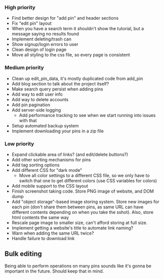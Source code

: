 ### High priority
- Find better design for "add pin" and header sections
- Fix "edit pin" layout
- When you have a search term it shouldn't show the tutorial, but a message saying no results found
- Implement deleting/trash can
- Show signup/login errors to user
- Clean design of login page
- Move all styling to the css file, so every page is consistent

### Medium priority
- Clean up edit_pin_data, it's mostly duplicated code from add_pin
- Add blog section to talk about the project itself?
- Make search query persist when adding pins
- Add way to edit user info
- Add way to delete accounts
- Add pin pagination
- Add server-side logging
	- Add performance tracking to see when we start running into issues with that
- Setup automated backup system
- Implement downloading your pins in a zip file

### Low priority
- Expand clickable area of links? (and edit/delete buttons?)
- Add other sorting mechanisms for pins
- Add tag sorting options
- Add different CSS for "dark mode"
	- Move all color settings to a different CSS file, so we only have to switch that one to get different colors
	(use CSS variables for colors)
- Add mobile support to the CSS layout
- Finish screenshot taking code. Store PNG image of website, and DOM dump
- Add "object storage"-based image storing system. Store new images for each pin (don't share them between
  pins, as same URL can have different contents depending on when you take the sshot). Also, store html
  contents the same way
- Rescale page image to smaller size, can't afford storing at full size.
- Implement getting a website's title to automate link naming?
- Warn when adding the same URL twice?
- Handle failure to download link


## Bulk editing
Being able to perform operations on many pins sounds like it's gonna be important in the future. Should keep
that in mind.

